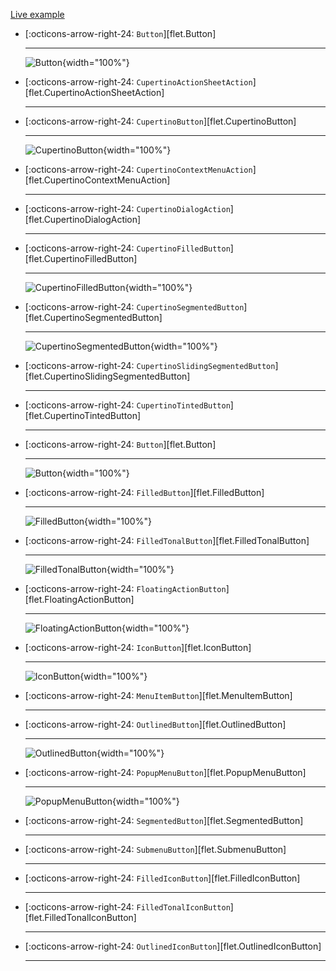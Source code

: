 [Live example](https://flet-controls-gallery.fly.dev/buttons)

<div class="grid cards" markdown>

-   [:octicons-arrow-right-24: `Button`][flet.Button]

    ---
    ![Button](../../examples/controls/button/media/index.png){width="100%"}

-   [:octicons-arrow-right-24: `CupertinoActionSheetAction`][flet.CupertinoActionSheetAction]

    ---
    <!-- ![CupertinoActionSheetAction](../../examples/controls/cupertino_action_sheet_action/media/index.png){width="100%"} -->

-   [:octicons-arrow-right-24: `CupertinoButton`][flet.CupertinoButton]

    ---
    ![CupertinoButton](../../examples/controls/cupertino_button/media/index.png){width="100%"}

-   [:octicons-arrow-right-24: `CupertinoContextMenuAction`][flet.CupertinoContextMenuAction]

    ---
    <!-- ![CupertinoContextMenuAction](../../examples/controls/cupertino_context_menu_action/media/index.png){width="100%"} -->

-   [:octicons-arrow-right-24: `CupertinoDialogAction`][flet.CupertinoDialogAction]

    ---
    <!-- ![CupertinoDialogAction](../../examples/controls/cupertino_dialog_action/media/index.png){width="100%"} -->

-   [:octicons-arrow-right-24: `CupertinoFilledButton`][flet.CupertinoFilledButton]

    ---
    ![CupertinoFilledButton](../../examples/controls/cupertino_filled_button/media/basic.png){width="100%"}

-   [:octicons-arrow-right-24: `CupertinoSegmentedButton`][flet.CupertinoSegmentedButton]

    ---
    ![CupertinoSegmentedButton](../../examples/controls/cupertino_segmented_button/media/index.png){width="100%"}

-   [:octicons-arrow-right-24: `CupertinoSlidingSegmentedButton`][flet.CupertinoSlidingSegmentedButton]

    ---
    <!-- ![CupertinoSlidingSegmentedButton](../../examples/controls/cupertino_sliding_segmented_button/media/index.png){width="100%"} -->

-   [:octicons-arrow-right-24: `CupertinoTintedButton`][flet.CupertinoTintedButton]

    ---
    <!-- ![CupertinoTintedButton](../../examples/controls/cupertino_tinted_button/media/index.png){width="100%"} -->

-   [:octicons-arrow-right-24: `Button`][flet.Button]

    ---
    ![Button](../../examples/controls/button/media/index.png){width="100%"}

-   [:octicons-arrow-right-24: `FilledButton`][flet.FilledButton]

    ---
    ![FilledButton](../../examples/controls/filled_button/media/index.png){width="100%"}

-   [:octicons-arrow-right-24: `FilledTonalButton`][flet.FilledTonalButton]

    ---
    ![FilledTonalButton](../../examples/controls/filled_tonal_button/media/index.png){width="100%"}

-   [:octicons-arrow-right-24: `FloatingActionButton`][flet.FloatingActionButton]

    ---
    ![FloatingActionButton](../../examples/controls/floating_action_button/media/index.png){width="100%"}

-   [:octicons-arrow-right-24: `IconButton`][flet.IconButton]

    ---
    ![IconButton](../../examples/controls/icon_button/media/index.png){width="100%"}

-   [:octicons-arrow-right-24: `MenuItemButton`][flet.MenuItemButton]

    ---
    <!-- ![MenuItemButton](../../examples/controls/menu_item_button/media/index.gif){width="100%"} -->

-   [:octicons-arrow-right-24: `OutlinedButton`][flet.OutlinedButton]

    ---
    ![OutlinedButton](../../examples/controls/outlined_button/media/index.png){width="100%"}

-   [:octicons-arrow-right-24: `PopupMenuButton`][flet.PopupMenuButton]

    ---
    ![PopupMenuButton](../../examples/controls/popup_menu_button/media/index.gif){width="100%"}

-   [:octicons-arrow-right-24: `SegmentedButton`][flet.SegmentedButton]

    ---
    <!-- ![SegmentedButton](../../examples/controls/segmented_button/media/index.png){width="100%"} -->

-   [:octicons-arrow-right-24: `SubmenuButton`][flet.SubmenuButton]

    ---
    <!-- ![SubmenuButton](../../examples/controls/segmented_button/media/index.png){width="100%"} -->

-   [:octicons-arrow-right-24: `FilledIconButton`][flet.FilledIconButton]

    ---
    <!-- ![FilledIconButton](../../examples/controls/filled_icon_button/media/index.png){width="100%"} -->

-   [:octicons-arrow-right-24: `FilledTonalIconButton`][flet.FilledTonalIconButton]

    ---
    <!-- ![FilledTonalIconButton](../../examples/controls/filled_tonal_icon_button/media/index.png){width="100%"} -->

-   [:octicons-arrow-right-24: `OutlinedIconButton`][flet.OutlinedIconButton]

    ---
    <!-- ![OutlinedIconButton](../../examples/controls/outlined_icon_button/media/index.png){width="100%"} -->


</div>
